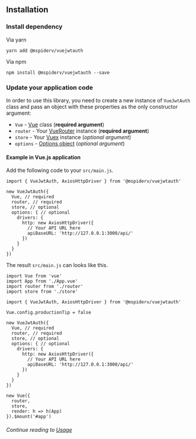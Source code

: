 ## Installation

### Install dependency

Via yarn
```
yarn add @mspiderv/vuejwtauth
```

Via npm
```
npm install @mspiderv/vuejwtauth --save
```

### Update your application code

In order to use this library, you need to create a new instance of `VueJwtAuth` class and pass an object with these properties as the only constructor argument:
 - `Vue` - [Vue](https://vuejs.org/) class (**required argument**)
 - `router` - Your [VueRouter](https://router.vuejs.org/) instance (**required argument**)
 - `store` - Your [Vuex](https://vuejs.org/) instance (*optional argument*)
 - `options` - [Options object](configuration.md) (*optional argument*)

#### Example in Vue.js application

Add the following code to your `src/main.js`.

```vue
import { VueJwtAuth, AxiosHttpDriver } from '@mspiderv/vuejwtauth'

new VueJwtAuth({
  Vue, // required
  router, // required
  store, // optional
  options: { // optional
    drivers: {
      http: new AxiosHttpDriver({
        // Your API URL here
        apiBaseURL: 'http://127.0.0.1:3000/api/'
      })
    }
  }
})
```

The result `src/main.js` can looks like this.

```vue
import Vue from 'vue'
import App from './App.vue'
import router from './router'
import store from './store'

import { VueJwtAuth, AxiosHttpDriver } from '@mspiderv/vuejwtauth'

Vue.config.productionTip = false

new VueJwtAuth({
  Vue, // required
  router, // required
  store, // optional
  options: { // optional
    drivers: {
      http: new AxiosHttpDriver({
        // Your API URL here
        apiBaseURL: 'http://127.0.0.1:3000/api/'
      })
    }
  }
})

new Vue({
  router,
  store,
  render: h => h(App)
}).$mount('#app')

```

###### Continue reading to [Usage](usage.md)
